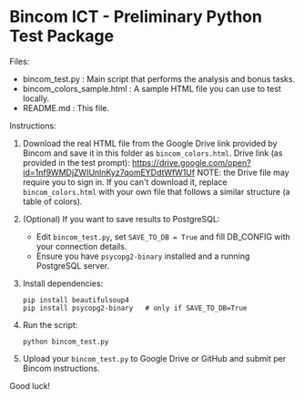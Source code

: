 
# Bincom ICT - Preliminary Python Test Package

Files:
- bincom_test.py         : Main script that performs the analysis and bonus tasks.
- bincom_colors_sample.html : A sample HTML file you can use to test locally.
- README.md              : This file.

Instructions:
1. Download the real HTML file from the Google Drive link provided by Bincom and save it in this folder as `bincom_colors.html`.
   Drive link (as provided in the test prompt): https://drive.google.com/open?id=1nf9WMDjZWIUnlnKyz7qomEYDdtWfW1Uf
   NOTE: the Drive file may require you to sign in. If you can't download it, replace `bincom_colors.html` with your own file that follows a similar structure (a table of colors).

2. (Optional) If you want to save results to PostgreSQL:
   - Edit `bincom_test.py`, set `SAVE_TO_DB = True` and fill DB_CONFIG with your connection details.
   - Ensure you have `psycopg2-binary` installed and a running PostgreSQL server.

3. Install dependencies:
   ```
   pip install beautifulsoup4
   pip install psycopg2-binary   # only if SAVE_TO_DB=True
   ```

4. Run the script:
   ```
   python bincom_test.py
   ```

5. Upload your `bincom_test.py` to Google Drive or GitHub and submit per Bincom instructions.

Good luck!

